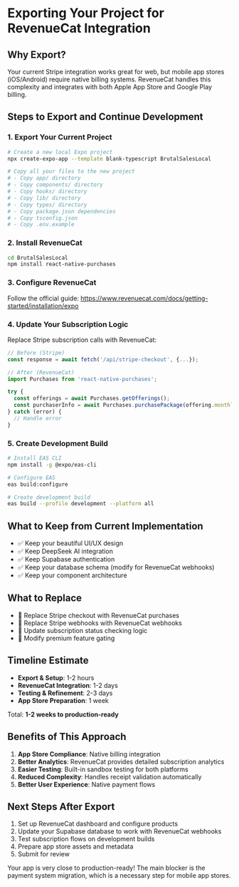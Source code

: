 # Exporting Your Project for RevenueCat Integration

## Why Export?

Your current Stripe integration works great for web, but mobile app stores (iOS/Android) require native billing systems. RevenueCat handles this complexity and integrates with both Apple App Store and Google Play billing.

## Steps to Export and Continue Development

### 1. Export Your Current Project

```bash
# Create a new local Expo project
npx create-expo-app --template blank-typescript BrutalSalesLocal

# Copy all your files to the new project
# - Copy app/ directory
# - Copy components/ directory  
# - Copy hooks/ directory
# - Copy lib/ directory
# - Copy types/ directory
# - Copy package.json dependencies
# - Copy tsconfig.json
# - Copy .env.example
```

### 2. Install RevenueCat

```bash
cd BrutalSalesLocal
npm install react-native-purchases
```

### 3. Configure RevenueCat

Follow the official guide: https://www.revenuecat.com/docs/getting-started/installation/expo

### 4. Update Your Subscription Logic

Replace Stripe subscription calls with RevenueCat:

```typescript
// Before (Stripe)
const response = await fetch('/api/stripe-checkout', {...});

// After (RevenueCat)
import Purchases from 'react-native-purchases';

try {
  const offerings = await Purchases.getOfferings();
  const purchaserInfo = await Purchases.purchasePackage(offering.monthly);
} catch (error) {
  // Handle error
}
```

### 5. Create Development Build

```bash
# Install EAS CLI
npm install -g @expo/eas-cli

# Configure EAS
eas build:configure

# Create development build
eas build --profile development --platform all
```

## What to Keep from Current Implementation

- ✅ Keep your beautiful UI/UX design
- ✅ Keep DeepSeek AI integration
- ✅ Keep Supabase authentication
- ✅ Keep your database schema (modify for RevenueCat webhooks)
- ✅ Keep your component architecture

## What to Replace

- 🔄 Replace Stripe checkout with RevenueCat purchases
- 🔄 Replace Stripe webhooks with RevenueCat webhooks
- 🔄 Update subscription status checking logic
- 🔄 Modify premium feature gating

## Timeline Estimate

- **Export & Setup**: 1-2 hours
- **RevenueCat Integration**: 1-2 days
- **Testing & Refinement**: 2-3 days
- **App Store Preparation**: 1 week

Total: **1-2 weeks to production-ready**

## Benefits of This Approach

1. **App Store Compliance**: Native billing integration
2. **Better Analytics**: RevenueCat provides detailed subscription analytics
3. **Easier Testing**: Built-in sandbox testing for both platforms
4. **Reduced Complexity**: Handles receipt validation automatically
5. **Better User Experience**: Native payment flows

## Next Steps After Export

1. Set up RevenueCat dashboard and configure products
2. Update your Supabase database to work with RevenueCat webhooks
3. Test subscription flows on development builds
4. Prepare app store assets and metadata
5. Submit for review

Your app is very close to production-ready! The main blocker is the payment system migration, which is a necessary step for mobile app stores.